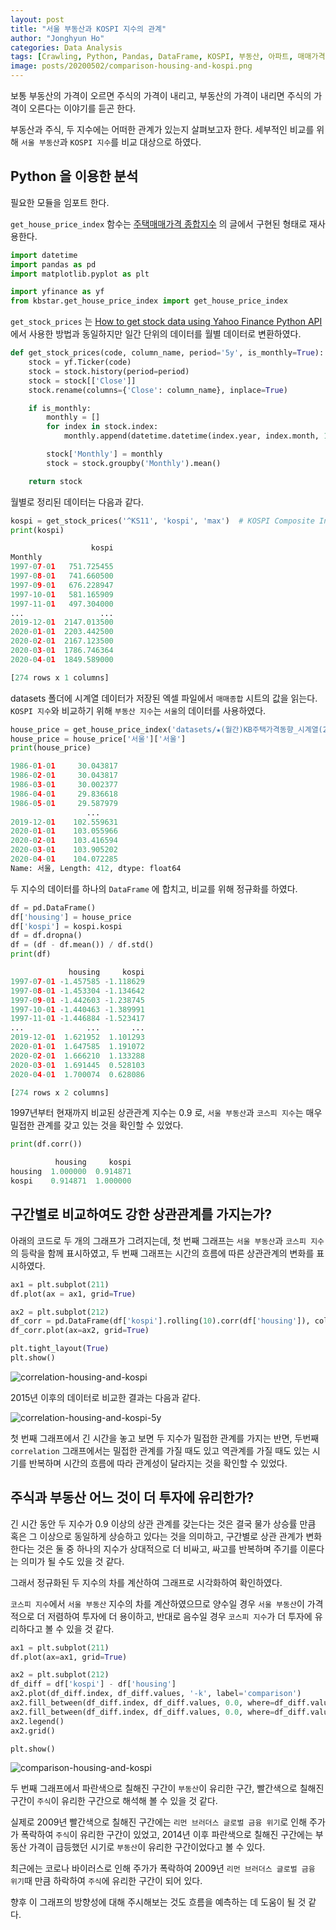 ```yaml
---
layout: post
title: "서울 부동산과 KOSPI 지수의 관계"
author: "Jonghyun Ho"
categories: Data Analysis
tags: [Crawling, Python, Pandas, DataFrame, KOSPI, 부동산, 아파트, 매매가격지수]
image: posts/20200502/comparison-housing-and-kospi.png
---
```


보통 부동산의 가격이 오르면 주식의 가격이 내리고, 부동산의 가격이 내리면 주식의 가격이 오른다는 이야기를 듣곤 한다.

부동산과 주식, 두 지수에는 어떠한 관계가 있는지 살펴보고자 한다. 세부적인 비교를 위해 `서울 부동산`과 `KOSPI 지수`를 비교 대상으로 하였다.


## Python 을 이용한 분석

필요한 모듈을 임포트 한다.

`get_house_price_index` 함수는 [주택매매가격 종합지수](https://jonghyunho.github.io/data/analysis/housing-purchase-price-composite-indices.html) 의 글에서 구현된 형태로 재사용한다.

``` python
import datetime
import pandas as pd
import matplotlib.pyplot as plt

import yfinance as yf
from kbstar.get_house_price_index import get_house_price_index
```

`get_stock_prices` 는 [How to get stock data using Yahoo Finance Python API
](https://jonghyunho.github.io/data/crawling/how-to-get-stock-data-using-yahoo-finance-python-api.html) 에서 사용한 방법과 동일하지만 일간 단위의 데이터를 월별 데이터로 변환하였다.

``` python
def get_stock_prices(code, column_name, period='5y', is_monthly=True):
    stock = yf.Ticker(code)
    stock = stock.history(period=period)
    stock = stock[['Close']]
    stock.rename(columns={'Close': column_name}, inplace=True)

    if is_monthly:
        monthly = []
        for index in stock.index:
            monthly.append(datetime.datetime(index.year, index.month, 1))

        stock['Monthly'] = monthly
        stock = stock.groupby('Monthly').mean()

    return stock
```

월별로 정리된 데이터는 다음과 같다.
``` python
kospi = get_stock_prices('^KS11', 'kospi', 'max')  # KOSPI Composite Index
print(kospi)
```
```python
                  kospi
Monthly                
1997-07-01   751.725455
1997-08-01   741.660500
1997-09-01   676.228947
1997-10-01   581.165909
1997-11-01   497.304000
...                 ...
2019-12-01  2147.013500
2020-01-01  2203.442500
2020-02-01  2167.123500
2020-03-01  1786.746364
2020-04-01  1849.589000

[274 rows x 1 columns]
```

datasets 폴더에 시계열 데이터가 저장된 엑셀 파일에서 `매매종합` 시트의 값을 읽는다. `KOSPI 지수`와 비교하기 위해 `부동산 지수`는 `서울`의 데이터를 사용하였다.

``` python
house_price = get_house_price_index('datasets/★(월간)KB주택가격동향_시계열(2020.04).xlsx', '매매종합')
house_price = house_price['서울']['서울']
print(house_price)
```
``` python
1986-01-01     30.043817
1986-02-01     30.043817
1986-03-01     30.002377
1986-04-01     29.836618
1986-05-01     29.587979
                 ...    
2019-12-01    102.559631
2020-01-01    103.055966
2020-02-01    103.416594
2020-03-01    103.905202
2020-04-01    104.072285
Name: 서울, Length: 412, dtype: float64
```

두 지수의 데이터를 하나의 `DataFrame` 에 합치고, 비교를 위해 정규화를 하였다.

``` python
df = pd.DataFrame()
df['housing'] = house_price
df['kospi'] = kospi.kospi
df = df.dropna()
df = (df - df.mean()) / df.std()
print(df)
```
``` python
             housing     kospi
1997-07-01 -1.457585 -1.118629
1997-08-01 -1.453304 -1.134642
1997-09-01 -1.442603 -1.238745
1997-10-01 -1.440463 -1.389991
1997-11-01 -1.446884 -1.523417
...              ...       ...
2019-12-01  1.621952  1.101293
2020-01-01  1.647585  1.191072
2020-02-01  1.666210  1.133288
2020-03-01  1.691445  0.528103
2020-04-01  1.700074  0.628086

[274 rows x 2 columns]
```

1997년부터 현재까지 비교된 상관관계 지수는 0.9 로, `서울 부동산`과 `코스피 지수`는 매우 밀접한 관계를 갖고 있는 것을 확인할 수 있었다.

``` python
print(df.corr())
```
``` python
          housing     kospi
housing  1.000000  0.914871
kospi    0.914871  1.000000
```


## 구간별로 비교하여도 강한 상관관계를 가지는가?

아래의 코드로 두 개의 그래프가 그려지는데, 첫 번째 그래프는 `서울 부동산`과 `코스피 지수`의 등락을 함께 표시하였고, 두 번째 그래프는 시간의 흐름에 따른 상관관계의 변화를 표시하였다.

``` python
ax1 = plt.subplot(211)
df.plot(ax = ax1, grid=True)

ax2 = plt.subplot(212)
df_corr = pd.DataFrame(df['kospi'].rolling(10).corr(df['housing']), columns=['correlation'])
df_corr.plot(ax=ax2, grid=True)

plt.tight_layout(True)
plt.show()
```

![correlation-housing-and-kospi](/assets/img/posts/20200502/correlation-housing-and-kospi.png)

2015년 이후의 데이터로 비교한 결과는 다음과 같다.

![correlation-housing-and-kospi-5y](/assets/img/posts/20200502/correlation-housing-and-kospi_5y.png)

첫 번째 그래프에서 긴 시간을 놓고 보면 두 지수가 밀접한 관계를 가지는 반면, 두번째 `correlation` 그래프에서는 밀접한 관계를 가질 때도 있고 역관계를 가질 때도 있는 시기를 반복하며 시간의 흐름에 따라 관계성이 달라지는 것을 확인할 수 있었다.


## 주식과 부동산 어느 것이 더 투자에 유리한가?

긴 시간 동안 두 지수가 0.9 이상의 상관 관계를 갖는다는 것은 결국 물가 상승률 만큼 혹은 그 이상으로 동일하게 상승하고 있다는 것을 의미하고, 구간별로 상관 관계가 변화한다는 것은 둘 중 하나의 지수가 상대적으로 더 비싸고, 싸고를 반복하며 주기를 이룬다는 의미가 될 수도 있을 것 같다.

그래서 정규화된 두 지수의 차를 계산하여 그래프로 시각화하여 확인하였다.

`코스피 지수`에서 `서울 부동산` 지수의 차를 계산하였으므로 양수일 경우 `서울 부동산`이 가격적으로 더 저렴하여 투자에 더 용이하고, 반대로 음수일 경우 `코스피 지수`가 더 투자에 유리하다고 볼 수 있을 것 같다.

``` python
ax1 = plt.subplot(211)
df.plot(ax=ax1, grid=True)

ax2 = plt.subplot(212)
df_diff = df['kospi'] - df['housing']
ax2.plot(df_diff.index, df_diff.values, '-k', label='comparison')
ax2.fill_between(df_diff.index, df_diff.values, 0.0, where=df_diff.values > 0.0, facecolor='b', alpha=0.1)
ax2.fill_between(df_diff.index, df_diff.values, 0.0, where=df_diff.values < 0.0, facecolor='r', alpha=0.1)
ax2.legend()
ax2.grid()

plt.show()
```

![comparison-housing-and-kospi](/assets/img/posts/20200502/comparison-housing-and-kospi.png)

두 번째 그래프에서 파란색으로 칠해진 구간이 `부동산`이 유리한 구간, 빨간색으로 칠해진 구간이 `주식`이 유리한 구간으로 해석해 볼 수 있을 것 같다.

실제로 2009년 빨간색으로 칠해진 구간에는 `리먼 브러더스 글로벌 금융 위기`로 인해 주가가 폭락하여 `주식`이 유리한 구간이 있었고, 2014년 이후 파란색으로 칠해진 구간에는 부동산 가격이 급등했던 시기로 `부동산`이 유리한 구간이었다고 볼 수 있다.

최근에는 코로나 바이러스로 인해 주가가 폭락하여 2009년 `리먼 브러더스 글로벌 금융 위기`때 만큼 하락하여 `주식`에 유리한 구간이 되어 있다.

향후 이 그래프의 방향성에 대해 주시해보는 것도 흐름을 예측하는 데 도움이 될 것 같다.

